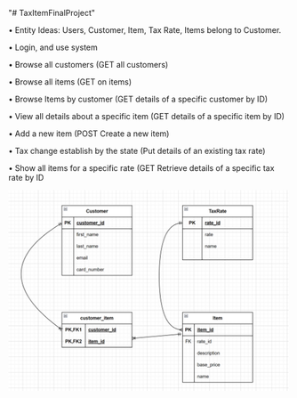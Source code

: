 "# TaxItemFinalProject" 

• Entity Ideas: Users, Customer, Item, Tax Rate, Items belong to Customer.

• Login, and use system

• Browse all customers (GET all customers)

• Browse all items (GET on items)

• Browse Items by customer (GET details of a specific customer by ID)

• View all details about a specific item (GET details of a specific item by ID)

• Add a new item (POST Create a new item)

• Tax change establish by the state (Put details of an existing tax rate)

• Show all items for a specific rate (GET Retrieve details of a specific tax rate by ID


![ERD projects](https://github.com/carlosmoreno4470777/TaxItemFinalProject/blob/main/tax-items/src/main/resources/ERDFinal.png)

